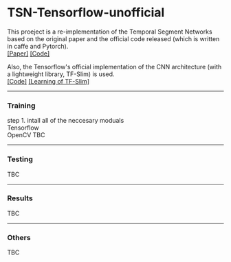 # TSN-Tensorflow-unofficial
This proeject is a re-implementation of the Temporal Segment Networks based on the original paper and the official code released (which is written in caffe and Pytorch).  
[[Paper]](http://wanglimin.github.io/papers/WangXWQLTV_ECCV16.pdf)
[[Code]](https://github.com/yjxiong/temporal-segment-networks)  

Also, the Tensorflow's official implementation of the CNN architecture (with a lightweight library, TF-Slim) is used.  
[[Code]](https://github.com/tensorflow/models/tree/master/research/slim)
[[Learning of TF-Slim]](https://github.com/tensorflow/tensorflow/blob/master/tensorflow/contrib/slim/python/slim/learning.py)

***
### Training
step 1. intall all of the neccesary moduals  
Tensorflow  
OpenCV
TBC
***
### Testing
TBC
***
### Results
TBC
***
### Others
TBC
